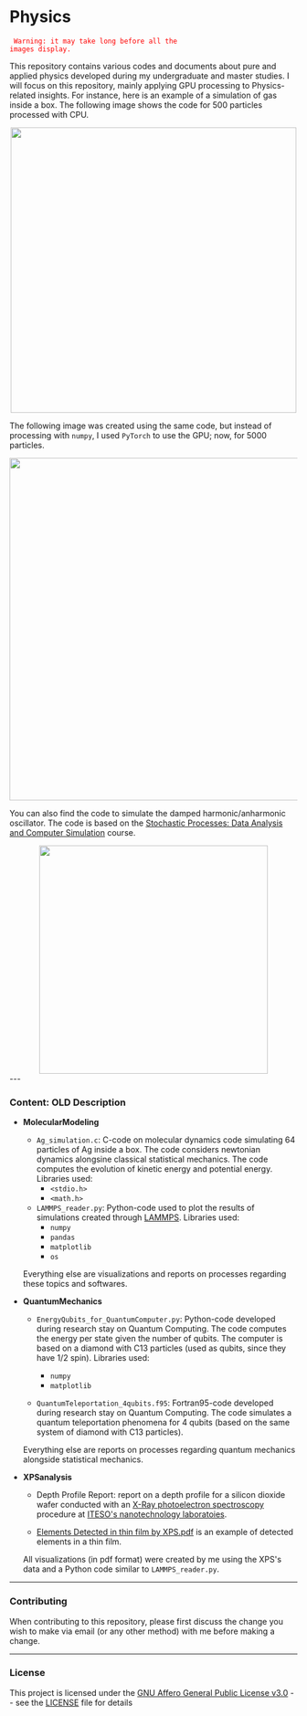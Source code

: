 # Physics

<code style="color : red"> Warning: it may take long before all the images display.</code>

This repository contains various codes and documents about pure and applied physics developed during my undergraduate and master studies. I will focus on this repository, mainly applying GPU processing to Physics-related insights. For instance, here is an example of a simulation of gas inside a box. The following image shows the code for 500 particles processed with CPU.  

<div align="center">
  <img src="https://github.com/Chinnasf/Physics/blob/master/GPU%20Code/GIFs/withoutGPU_500_smaller__particles.mp4.gif" width="500">
</div>

The following image was created using the same code, but instead of processing with `numpy`, I used `PyTorch` to use the GPU; now, for 5000 particles.

<div align="center">
  <img src="https://github.com/Chinnasf/Physics/blob/master/GPU%20Code/GIFs/withGPU_5000_smaller__particles.gif" width="600">
</div>

You can also find the code to simulate the damped harmonic/anharmonic oscillator. The code is based on the [Stochastic Processes: Data Analysis and Computer Simulation](https://learning.edx.org/course/course-v1:KyotoUx+009x+1T2017/home) course. 

<div align="center">
  <img src="https://github.com/Chinnasf/Physics/blob/master/General%20Physics/Gifs/AHO_zeta0_005.gif" width="400" align="center">
</div>
---

### Content: OLD Description

- **MolecularModeling**
  - `Ag_simulation.c`: C-code on molecular dynamics code simulating 64 particles of Ag inside a box. The code considers newtonian dynamics alongsine classical statistical mechanics. The code computes the evolution of kinetic energy and potential energy. Libraries used:
    - `<stdio.h>`
    - `<math.h>`
  - `LAMMPS_reader.py`: Python-code used to plot the results of simulations created through [LAMMPS](https://lammps.sandia.gov/). Libraries used:
    - `numpy`
    - `pandas`
    - `matplotlib`
    - `os`
    
  Everything else are visualizations and reports on processes regarding these topics and softwares.
  
- **QuantumMechanics**
  - `EnergyQubits_for_QuantumComputer.py`: Python-code developed during research stay on Quantum Computing. The code computes the energy per state given the number of qubits. The computer is based on a diamond with C13 particles (used as qubits, since they have 1/2 spin). Libraries used:
    - `numpy`
    - `matplotlib`

  - `QuantumTeleportation_4qubits.f95`: Fortran95-code developed during research stay on Quantum Computing. The code simulates a quantum teleportation phenomena for 4 qubits (based on the same system of diamond with C13 particles). 
  
  Everything else are reports on processes regarding quantum mechanics alongside statistical mechanics.
  
- **XPSanalysis**<br>
  - Depth Profile Report: report on a depth profile for a silicon dioxide wafer conducted with an [X-Ray photoelectron spectroscopy](https://www.sciencedirect.com/topics/chemistry/x-ray-photoelectron-spectroscopy) procedure at [ITESO's nanotechnology laboratoies](https://iteso.mx/web/general/detalle?group_id=6542872).
  
  - [Elements Detected in thin film by XPS.pdf](https://github.com/Chinnasf/Physics/blob/master/XPSanalysis/Elements%20Detected%20in%20thin%20film%20by%20XPS.pdf) is an example of detected elements in a thin film.
  
  All visualizations (in pdf format) were created by me using the XPS's data and a Python code similar to `LAMMPS_reader.py`. 
  


---

### Contributing

When contributing to this repository, please first discuss the change you wish to make via email 
(or any other method) with me before making a change.

---

### License

This project is licensed under the [GNU Affero General Public License v3.0](https://www.gnu.org/licenses/agpl-3.0.en.html) -- 
see the [LICENSE](https://github.com/Chinnasf/Physics/blob/master/LICENSE) file for details

